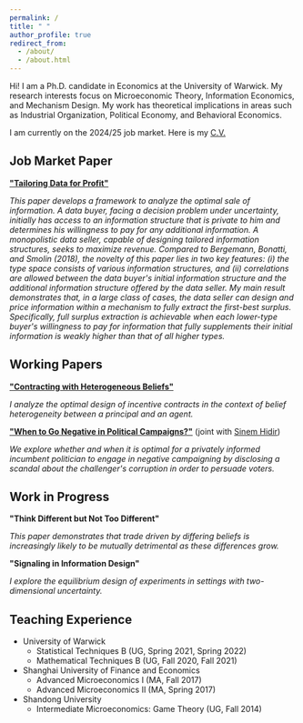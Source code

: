 ```yaml
---
permalink: /
title: " "
author_profile: true
redirect_from: 
  - /about/
  - /about.html
---
```


Hi! I am a Ph.D. candidate in Economics at the University of Warwick. My research interests focus on Microeconomic Theory, Information Economics, and Mechanism Design. My work has theoretical implications in areas such as Industrial Organization, Political Economy, and Behavioral Economics.

I am currently on the 2024/25 job market. Here is my [C.V.](../files/cv_xueying_zhao.pdf)

## Job Market Paper

[**"Tailoring Data for Profit"**](../files/tailoring_data_xueying_jmp.pdf)

*This paper develops a framework to analyze the optimal sale of information. A data buyer, facing a decision problem under uncertainty, initially has access to an information structure that is private to him and determines his willingness to pay for any additional information. A monopolistic data seller, capable of designing tailored information structures, seeks to maximize revenue. Compared to Bergemann, Bonatti, and Smolin (2018), the novelty of this paper lies in two key features: (i) the type space consists of various information structures, and (ii) correlations are allowed between the data buyer's initial information structure and the additional information structure offered by the data seller. My main result demonstrates that, in a large class of cases, the data seller can design and price information within a mechanism to fully extract the first-best surplus. Specifically, full surplus extraction is achievable when each lower-type buyer's willingness to pay for information that fully supplements their initial information is weakly higher than that of all higher types.* 

## Working Papers

[**"Contracting with Heterogeneous Beliefs"**](../files/heterogeneous_beliefs_xueying.pdf)

*I analyze the optimal design of incentive contracts in the context of belief heterogeneity between a principal and an agent.*

[**"When to Go Negative in Political Campaigns?"**](../files/go_negative_xueying.pdf) (joint with [Sinem Hidir](https://warwick.ac.uk/fac/soc/economics/staff/shidir/)) 

*We explore whether and when it is optimal for a privately informed incumbent politician to engage in negative campaigning by disclosing a scandal about the challenger's corruption in order to persuade voters.*

## Work in Progress

**"Think Different but Not Too Different"**

*This paper demonstrates that trade driven by differing beliefs is increasingly likely to be mutually detrimental as these differences grow.*
  
**"Signaling in Information Design"**

*I explore the equilibrium design of experiments in settings with two-dimensional uncertainty.*
## Teaching Experience

* University of Warwick
   * Statistical Techniques B (UG, Spring 2021, Spring 2022)
   * Mathematical Techniques B (UG, Fall 2020, Fall 2021)
* Shanghai University of Finance and Economics
   * Advanced Microeconomics I (MA, Fall 2017)
   * Advanced Microeconomics II (MA, Spring 2017)
* Shandong University
   * Intermediate Microeconomics: Game Theory (UG, Fall 2014)

